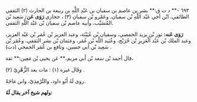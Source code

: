 ٦٩٣ -** د ت ق:** بشر بن عاصم بن سفيان بن عَبْدِ اللَّهِ بن ربيعة بن الحارث (٢) الثقفي الطائفي، ابْن أخي عَبْد اللَّهِ بْن سفيان، وعَمْرو بْن سفيان (٣) ، حجازي.**رَوَى عَن:** سَعِيد بْن المُسَيَّب، وأبيه عاصم بْن سفيان بْن عَبْد اللَّهِ الثقفي.

**رَوَى عَنه:** ثور بْن يزيد الحمصي، وسفيان بْن عُيَيْنَة، وعبد العزيز بْن عُمَر بْن عَبْد العزيز، وعبد الملك بْن عَبْد الْعَزِيزِ بْن جُرَيْج، وعُبَيد اللَّه بْن عُمَر، وعثمان بْن بشر الثقفي، وعُمَر بْن سَعِيد بْن أَبي حسين، ونافع بن عُمَر الجمحي (دت) .

قال أحمد بْن سعد بْن أَبي مريم،** عَن يحيى بْن مَعِين:** ثقة،

وَقَال غيره (١) : مات بعد الزُّهْرِيّ (٢) .

روى لَهُ أَبُو داود، والتِّرْمِذِيّ، وابن مَاجَهْ.

**ولهم شيخ آخر يقال لَهُ:**